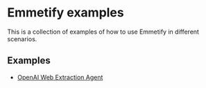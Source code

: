 # Emmetify examples

This is a collection of examples of how to use Emmetify in different scenarios.

## Examples

- [OpenAI Web Extraction Agent](./openai-web-extraction-agent/README.md)
